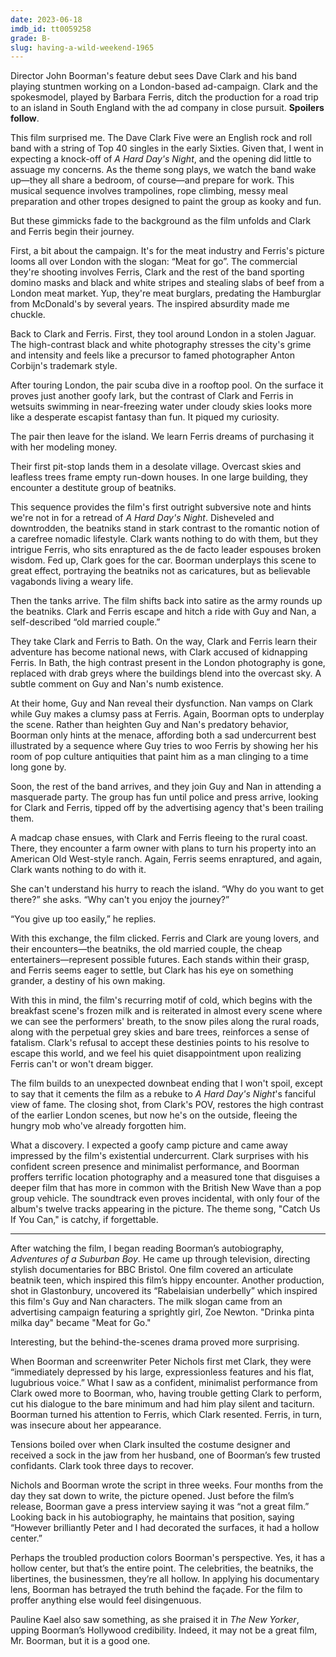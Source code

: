```yaml
---
date: 2023-06-18
imdb_id: tt0059258
grade: B-
slug: having-a-wild-weekend-1965
---
```


Director John Boorman's feature debut sees Dave Clark and his band playing stuntmen working on a London-based ad-campaign. Clark and the spokesmodel, played by Barbara Ferris, ditch the production for a road trip to an island in South England with the ad company in close pursuit. **Spoilers follow**.

This film surprised me. The Dave Clark Five were an English rock and roll band with a string of Top 40 singles in the early Sixties. Given that, I went in expecting a knock-off of <span data-imdb-id="">_A Hard Day's Night_</span>, and the opening did little to assuage my concerns. As the theme song plays, we watch the band wake up—they all share a bedroom, of course—and prepare for work. This musical sequence involves trampolines, rope climbing, messy meal preparation and other tropes designed to paint the group as kooky and fun.

But these gimmicks fade to the background as the film unfolds and Clark and Ferris begin their journey.

First, a bit about the campaign. It's for the meat industry and Ferris's picture looms all over London with the slogan: “Meat for go”. The commercial they're shooting involves Ferris, Clark and the rest of the band sporting domino masks and black and white stripes and stealing slabs of beef from a London meat market. Yup, they're meat burglars, predating the Hamburglar from McDonald's by several years. The inspired absurdity made me chuckle.

Back to Clark and Ferris. First, they tool around London in a stolen Jaguar. The high-contrast black and white photography stresses the city's grime and intensity and feels like a precursor to famed photographer Anton Corbijn's trademark style.

After touring London, the pair scuba dive in a rooftop pool. On the surface it proves just another goofy lark, but the contrast of Clark and Ferris in wetsuits swimming in near-freezing water under cloudy skies looks more like a desperate escapist fantasy than fun. It piqued my curiosity.

The pair then leave for the island. We learn Ferris dreams of purchasing it with her modeling money.

Their first pit-stop lands them in a desolate village. Overcast skies and leafless trees frame empty run-down houses. In one large building, they encounter a destitute group of beatniks.

This sequence provides the film's first outright subversive note and hints we're not in for a retread of _A Hard Day's Night_. Disheveled and downtrodden, the beatniks stand in stark contrast to the romantic notion of a carefree nomadic lifestyle. Clark wants nothing to do with them, but they intrigue Ferris, who sits enraptured as the de facto leader espouses broken wisdom. Fed up, Clark goes for the car. Boorman underplays this scene to great effect, portraying the beatniks not as caricatures, but as believable vagabonds living a weary life.

Then the tanks arrive. The film shifts back into satire as the army rounds up the beatniks. Clark and Ferris escape and hitch a ride with Guy and Nan, a self-described “old married couple.”

They take Clark and Ferris to Bath. On the way, Clark and Ferris learn their adventure has become national news, with Clark accused of kidnapping Ferris. In Bath, the high contrast present in the London photography is gone, replaced with drab greys where the buildings blend into the overcast sky. A subtle comment on Guy and Nan's numb existence.

At their home, Guy and Nan reveal their dysfunction. Nan vamps on Clark while Guy makes a clumsy pass at Ferris. Again, Boorman opts to underplay the scene. Rather than heighten Guy and Nan's predatory behavior, Boorman only hints at the menace, affording both a sad undercurrent best illustrated by a sequence where Guy tries to woo Ferris by showing her his room of pop culture antiquities that paint him as a man clinging to a time long gone by.

Soon, the rest of the band arrives, and they join Guy and Nan in attending a masquerade party. The group has fun until police and press arrive, looking for Clark and Ferris, tipped off by the advertising agency that's been trailing them.

A madcap chase ensues, with Clark and Ferris fleeing to the rural coast. There, they encounter a farm owner with plans to turn his property into an American Old West-style ranch. Again, Ferris seems enraptured, and again, Clark wants nothing to do with it.

She can't understand his hurry to reach the island. “Why do you want to get there?” she asks. “Why can't you enjoy the journey?”

“You give up too easily,” he replies.

With this exchange, the film clicked. Ferris and Clark are young lovers, and their encounters—the beatniks, the old married couple, the cheap entertainers—represent possible futures. Each stands within their grasp, and Ferris seems eager to settle, but Clark has his eye on something grander, a destiny of his own making.

With this in mind, the film's recurring motif of cold, which begins with the breakfast scene's frozen milk and is reiterated in almost every scene where we can see the performers' breath, to the snow piles along the rural roads, along with the perpetual grey skies and bare trees, reinforces a sense of fatalism. Clark's refusal to accept these destinies points to his resolve to escape this world, and we feel his quiet disappointment upon realizing Ferris can't or won't dream bigger.

The film builds to an unexpected downbeat ending that I won't spoil, except to say that it cements the film as a rebuke to _A Hard Day's Night_'s fanciful view of fame. The closing shot, from Clark's POV, restores the high contrast of the earlier London scenes, but now he's on the outside, fleeing the hungry mob who've already forgotten him.

What a discovery. I expected a goofy camp picture and came away impressed by the film's existential undercurrent. Clark surprises with his confident screen presence and minimalist performance, and Boorman proffers terrific location photography and a measured tone that disguises a deeper film that has more in common with the British New Wave than a pop group vehicle. The soundtrack even proves incidental, with only four of the album's twelve tracks appearing in the picture. The theme song, "Catch Us If You Can," is catchy, if forgettable.

---

After watching the film, I began reading Boorman’s autobiography, _Adventures of a Suburban Boy_. He came up through television, directing stylish documentaries for BBC Bristol. One film covered an articulate beatnik teen, which inspired this film’s hippy encounter. Another production, shot in Glastonbury, uncovered its “Rabelaisian underbelly” which inspired this film's Guy and Nan characters. The milk slogan came from an advertising campaign featuring a sprightly girl, Zoe Newton. "Drinka pinta milka day" became "Meat for Go."

Interesting, but the behind-the-scenes drama proved more surprising.

When Boorman and screenwriter Peter Nichols first met Clark, they were “immediately depressed by his large, expressionless features and his flat, lugubrious voice.” What I saw as a confident, minimalist performance from Clark owed more to Boorman, who, having trouble getting Clark to perform, cut his dialogue to the bare minimum and had him play silent and taciturn. Boorman turned his attention to Ferris, which Clark resented. Ferris, in turn, was insecure about her appearance.

Tensions boiled over when Clark insulted the costume designer and received a sock in the jaw from her husband, one of Boorman’s few trusted confidants. Clark took three days to recover.

Nichols and Boorman wrote the script in three weeks. Four months from the day they sat down to write, the picture opened. Just before the film’s release, Boorman gave a press interview saying it was “not a great film.” Looking back in his autobiography, he maintains that position, saying “However brilliantly Peter and I had decorated the surfaces, it had a hollow center.”

Perhaps the troubled production colors Boorman's perspective. Yes, it has a hollow center, but that’s the entire point. The celebrities, the beatniks, the libertines, the businessmen, they’re all hollow. In applying his documentary lens, Boorman has betrayed the truth behind the façade. For the film to proffer anything else would feel disingenuous.

Pauline Kael also saw something, as she praised it in _The New Yorker_, upping Boorman’s Hollywood credibility. Indeed, it may not be a great film, Mr. Boorman, but it is a good one.

